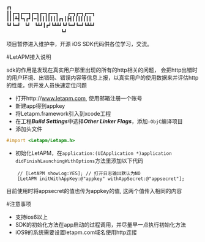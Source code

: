     ┏┓　　　　　　　　　　　　　　　　　　　　　　　　　　　　　
    ┃┃┏━┓┏━━┓┏━┓┏━┓┏━━┓　　┏━┓┏━┓┏━━┓
    ┃┃┃┻┫┗┓┏┛┃━┃┃┃┃┃┃┃┃┏┓┃┣┫┃┃┃┃┃┃┃
    ┗┛┗━┛　┗┛　┗┻┛┃┏┛┗┻┻┛┗┛┗━┛┗━┛┗┻┻┛
                        ┗┛　　　　　　　　　　　　　　　　　


项目暂停进入维护中，开源 iOS SDK代码供各位学习，交流。

#LetAPM接入说明

sdk的作用是发现在真实用户那里出现的所有的http相关的问题，  会把http出错时的用户环境、出错码、错误内容等信息上报，以真实用户的使用数据来并评估http的性能，供开发人员快速定位问题

- 打开http://www.letapm.com, 使用邮箱注册一个账号
- 新建app得到appkey
- 将Letapm.framework引入到xcode工程
- 在工程***Build Settings***中选择***Other Linker Flags***，添加`-ObjC`编译项目
- 添加头文件

```objectivec
#import <Letapm/Letapm.h>
```

- 初始化LetAPM，在`application:(UIApplication *)application didFinishLaunchingWithOptions`方法里添加以下代码

```objectivec****
    // [LetAPM showLog:YES]; // 打开日志输出默认为NO
    [LetAPM initWithAppKey:@"appkey" withAppSecret:@"appsecret"];  
```

目前使用时将appsecret的值也传为appkey的值, 这两个值传入相同的内容


#注意事项
- 支持ios6以上
- SDK的初始化方法在app启动的过程调用，并尽量早一点执行初始化方法
- iOS9的系统需要设置letapm.com域名使用http连接


